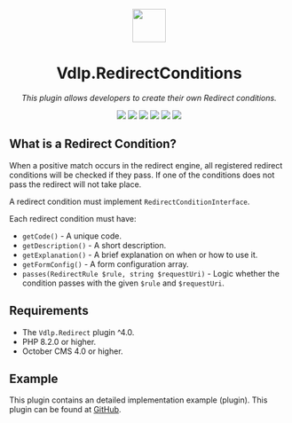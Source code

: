 <p align="center">
	<img height="60px" width="60px" src="https://plugins.vdlp.nl/octobercms/icons/Vdlp.Redirect.svg" >
	<h1 align="center">Vdlp.RedirectConditions</h1>
</p>

<p align="center">
	<em>This plugin allows developers to create their own Redirect conditions.</em>
</p>

<p align="center">
	<img src="https://badgen.net/packagist/php/vdlp/oc-redirectconditions-plugin">
	<img src="https://badgen.net/packagist/license/vdlp/oc-redirectconditions-plugin">
	<img src="https://badgen.net/packagist/v/vdlp/oc-redirectconditions-plugin/latest">
	<img src="https://badgen.net/badge/cms/October%20CMS">
	<img src="https://badgen.net/badge/type/plugin">
	<img src="https://plugins.vdlp.nl/octobercms/badge/installations.php?plugin=vdlp-redirectconditions">
</p>

## What is a Redirect Condition?

When a positive match occurs in the redirect engine, all registered redirect conditions will be checked if they pass.
If one of the conditions does not pass the redirect will not take place.

A redirect condition must implement `RedirectConditionInterface`.

Each redirect condition must have:

* `getCode()` - A unique code.
* `getDescription()` - A short description.
* `getExplanation()` - A brief explanation on when or how to use it.
* `getFormConfig()` - A form configuration array.
* `passes(RedirectRule $rule, string $requestUri)` - Logic whether the condition passes with the given `$rule` and `$requestUri`.

## Requirements

- The `Vdlp.Redirect` plugin ^4.0.
- PHP 8.2.0 or higher.
- October CMS 4.0 or higher.

## Example

This plugin contains an detailed implementation example (plugin). This plugin can be found at [GitHub](https://github.com/vdlp/oc-redirectconditionsexample-plugin).
